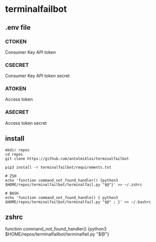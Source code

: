# terminalfailbot

## .env file

### CTOKEN

Consumer Key API token


### CSECRET

Consumer Key API token secret

### ATOKEN

Access token


### ASECRET

Access token secret


## install

```
mkdir repos
cd repos
git clone https://github.com/antalmiklos/terminalfailbot

pip3 install -r terminalfailbot/requirements.txt

# ZSH
echo 'function command_not_found_handler() {python3 $HOME/repos/terminalfailbot/terminalfail.py "$@"}' >> ~/.zshrc

# BASH
echo 'function command_not_found_handle() { python3 $HOME/repos/terminalfailbot/terminalfail.py "$@" ; }' >> ~/.bashrc

```


## zshrc

function command_not_found_handler() {python3 $HOME/repos/terminalfailbot/terminalfail.py "$@"}
